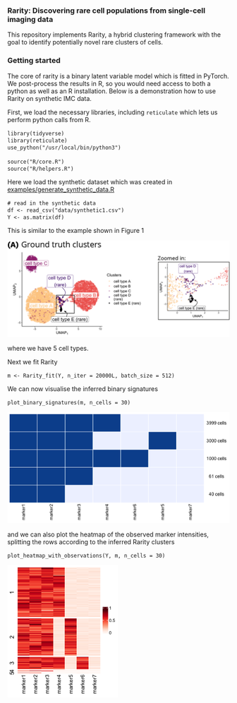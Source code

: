 ### Rarity: Discovering rare cell populations from single-cell imaging data

This repository implements Rarity, a hybrid clustering framework with the goal to identify potentially novel rare clusters of cells. 


### Getting started

The core of rarity is a binary latent variable model which is fitted in PyTorch. We post-process the results in R, so you would need access to both a python as well as an R installation. Below is a demonstration how to use Rarity on synthetic IMC data. 

First, we load the necessary libraries, including `reticulate` which lets us perform python calls from R. 

```
library(tidyverse)
library(reticulate)
use_python("/usr/local/bin/python3")

source("R/core.R")
source("R/helpers.R")
```

Here we load the synthetic dataset which was created in [examples/generate_synthetic_data.R](examples/generate_synthetic_data.R)

```
# read in the synthetic data
df <- read_csv("data/synthetic1.csv")
Y <- as.matrix(df)
```

This is similar to the example shown in Figure 1

![Figure 1A](examples/fig/fig1A.png)

where we have 5 cell types. 

Next we fit Rarity

```
m <- Rarity_fit(Y, n_iter = 20000L, batch_size = 512)
```

We can now visualise the inferred binary signatures 

```
plot_binary_signatures(m, n_cells = 30)
```
![Figure 1A](examples/fig/synthetic_heatmap1.png)

and we can also plot the heatmap of the observed marker intensities, splitting the rows according to the inferred Rarity clusters
```
plot_heatmap_with_observations(Y, m, n_cells = 30)
```
![Figure 1A](examples/fig/synthetic_heatmap2.png)
